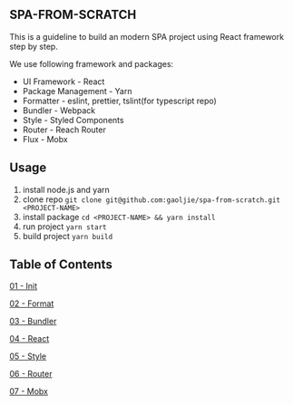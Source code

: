 ## SPA-FROM-SCRATCH

This is a guideline to build an modern SPA project using React framework step by step.

We use following framework and packages:

- UI Framework - React
- Package Management - Yarn
- Formatter - eslint, prettier, tslint(for typescript repo)
- Bundler - Webpack
- Style - Styled Components
- Router - Reach Router
- Flux - Mobx

## Usage

1. install node.js and yarn
2. clone repo `git clone git@github.com:gaoljie/spa-from-scratch.git <PROJECT-NAME>`
3. install package `cd <PROJECT-NAME> && yarn install`
4. run project `yarn start`
5. build project `yarn build`

## Table of Contents

[01 - Init](/docs/01-Init.md#readme)

[02 - Format](/docs/02-Format.md#readme)

[03 - Bundler](/docs/03-Bundler.md#readme)

[04 - React](/docs/04-React.md#readme)

[05 - Style](/docs/05-Style.md#readme)

[06 - Router](/docs/06-Router.md#readme)

[07 - Mobx](/docs/07-Router.md#readme)
